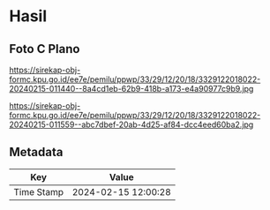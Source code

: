 # Hasil

## Foto C Plano

https://sirekap-obj-formc.kpu.go.id/ee7e/pemilu/ppwp/33/29/12/20/18/3329122018022-20240215-011440--8a4cd1eb-62b9-418b-a173-e4a90977c9b9.jpg

https://sirekap-obj-formc.kpu.go.id/ee7e/pemilu/ppwp/33/29/12/20/18/3329122018022-20240215-011559--abc7dbef-20ab-4d25-af84-dcc4eed60ba2.jpg


## Metadata

| Key        | Value               |
| ---------- | ------------------- |
| Time Stamp | 2024-02-15 12:00:28 |




